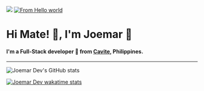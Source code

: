 [![](https://komarev.com/ghpvc/?username=joemardev&color=yellow)](https://github.com/antonkomarev/github-profile-views-counter)
[![From Hello world ](https://wakatime.com/badge/user/63c6349e-cb69-4069-aa8b-2f1476428246.svg)](https://wakatime.com/@63c6349e-cb69-4069-aa8b-2f1476428246)
# Hi Mate! 👋, I'm Joemar :bow:

#### I'm a Full-Stack developer 👻 from [Cavite](https://en.wikipedia.org/wiki/Cavite), Philippines.

---

![Joemar Dev's GitHub stats](https://github-readme-stats.vercel.app/api?username=joemardev&count_private=true&show_icons=true&include_all_commits=true&show_owner=true&theme=dark)


[![Joemar Dev wakatime stats](https://github-readme-stats.vercel.app/api/wakatime?username=joemardev&layout=compact&show_icons=true&theme=dark&v=25)](https://github.com/JoemarDev)

